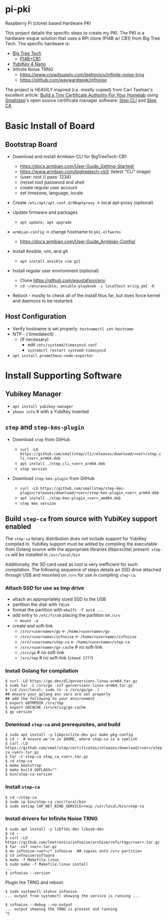 pi-pki
======
Raspberry Pi (clone) based Hardware PKI

This project details the specific steps to create my PKI.  The PKI is
a hardware-esque solution that uses a RPi clone (PI4B w/ CB1) from Big
Tree Tech.  The specific hardware is:

* [Big Tree Tech](https://bigtree-tech.com)
  * [PI4B+CB1](https://biqu.equipment/collections/control-board/products/pi4b-adapter-v1-0)
* [YubiKey 4 Nano](https://support.yubico.com/hc/en-us/articles/360013714599-YubiKey-4)
* Infinite Noise TRNG
  * https://www.crowdsupply.com/leetronics/infinite-noise-trng
  * https://github.com/waywardgeek/infnoise

The project is _HEAVILY_ inspired (i.e. mostly copied) from Carl
Tashian's excellent article:
[Build a Tiny Certificate Authority For Your
Homelab](https://smallstep.com/blog/build-a-tiny-ca-with-raspberry-pi-yubikey/)
using [Smallstep](https://smallstep.com/)'s open source certificate
manager software:  [Step CLI](https://smallstep.com/docs/step-cli/)
and [Step CA](https://smallstep.com/docs/step-ca/)

# Basic Install of Board

## Bootstrap Board

* Download and install Armbian-CLI for BigTreeTech-CB1
  * https://docs.armbian.com/User-Guide_Getting-Started/
  * https://www.armbian.com/bigtreetech-cb1/  (latest "CLI" image)
  * (user: root  //  pass: 1234)
  * (re)set root password and shell
  * create regular user account
  * set timezone, language, locale

* Create `/etc/apt/apt.conf.d/90aptproxy` -> local apt-proxy (optional)

* Update firmware and packages
  * `apt update; apt upgrade`

* `armbian-config` -> change hostname to `pki.elfwerks`
  * https://docs.armbian.com/User-Guide_Armbian-Config/

* Install Ansible, vim, and git
  * `apt install ansible vim git`

* Install regular user environment (optional)
  * Clone https://github.com/egustafson/env
  * `cd ~/env/ansible; ansible-playbook -i localhost ericg.yml -K`

* Reboot - mostly to check all of the install thus far, but does force
  kernel and daemons to be restarted.

## Host Configuration

* Verify hostname is set properly:  `hostnamectl set-hostname`
* NTP - (`timedatectl)
  * (if necessary)
    * edit `/etc/systemd/timesyncd.conf`
    * `systemctl restart systemd-timesyncd`
* `apt install prometheus-node-exporter`

# Install Supporting Software

## Yubikey Manager

* `apt install yubikey-manager`
* `ykman info` # with a YubiKey inserted

## `step` and `step-kms-plugin`

* Download `step` from GitHub
  * `curl -LO https://github.com/smallstep/cli/releases/download/<ver>/step_cli_<ver>_arm64.deb`
  * `apt install ./step_cli_<ver>_arm64.deb`
  * `step version`

* Download `step-kms-plugin` from GitHub
  * `curl -LO https://github.com/smallstep/step-kms-plugin/releases/download/<ver>/step-kms-plugin_<ver>_arm64.deb`
  * `apt install ./step-kms-plugin_<ver>_amd64.deb`
  * `step kms version`

## Build `step-ca` from source with YubiKey support enabled

The `step-ca` binary distribution does not include support for YubiKey
compiled in.  YubiKey support must be added by compiling the
executable from Golang source with the appropriate libraries
(libpcsclite) present.  `step-ca` will be installed in
`/usr/local/bin`

Additionally, the SD card used as root is very inefficient for such
compilation.  The following sequence of steps details an SSD drive
attached through USB and mounted on `/srv` for use in compiling
`step-ca`.

### Attach SSD for use as tmp drive

* attach an appropriately sized SSD to the USB
* partition the disk with `fdisk`
* format the partition with `mke2fs -T ext4 ...`
* add entry to `/etc/fstab` placing the partition on `/srv`
  * `mount -a`
* create and soft-link
  * `/srv/<username>/go`       <- `/home/<username>/go`
  * `/srv/<username>/infnoise` <- `/home/<username>/infnoise`
  * `/srv/<username/step-ca`   <- `/home/<username>/step-ca`
  * `/srv/<username>/go-cache` # no soft-link
  * `/srv/go`                  # no soft-link
  * `/srv/tmp`                 # no soft-link (`chmod 1777`)

### Install Golang for compilation

```
$ curl -LO https://go.dev/dl/go<version>.linux-arm64.tar.gz
$ sudo tar -C /srv/go -xzf go<version>.linux-arm64.tar.gz
$ (cd /usr/local; sudo ln -s /srv/go/go .)
## ensure your golang env vars are set properly
## add the following to your environment
$ export GOTMPDIR /srv/tmp
$ export GOCACHE /srv/ericg/go-cache
$ go version`
```

### Download `step-ca` and prerequisites, and build

```
$ sudo apt install -y libpcsclite-dev gcc make pkg-config
$ cd ~  # ensure we're in $HOME, where step-ca is a symlink
$ curl -LO https://github.com/smallstep/certificates/releases/download/<ver>/step-ca_<ver>.tar.gz
$ tar -C step-ca step_ca_<ver>.tar.gz
$ cd step-ca
$ make bootstrap
$ make build GOFLAGS=""
$ bin/step-ca version
```

### Install `step-ca`

```
$ cd ~/step-ca
$ sudo cp bin/step-ca /usr/local/bin
$ sudo setcap CAP_NET_BIND_SERVICE=+eip /usr/local/bin/step-ca
```

### Install drivers for Infinite Noise TRNG

```
$ sudo apt install -y libftdi-dev libusb-dev
$ cd ~
$ curl -LO https://github.com/leetronics/infnoise/archive/refs/tags/<ver>.tar.gz
$ tar -xvf <ver>.tar.gz
$ mv infnoise-<ver>/* infnoise  ## copies onto /srv partition
$ cd infnoise/software
$ make -f Makefile.linux
$ sudo make -f Makefile.linux install
...
$ infnoise --version
```

Plugin the TRNG and reboot.

```
$ sudo systemctl status infnoise
... output from systemctl showing the service is running ...

$ infnoise --debug --no-output
... output showing the TRNG is present and running
^C
```




